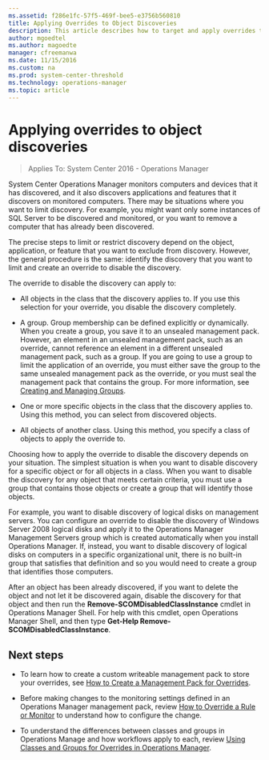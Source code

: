 ```yaml
---
ms.assetid: f286e1fc-57f5-469f-bee5-e3756b560810
title: Applying Overrides to Object Discoveries
description: This article describes how to target and apply overrides to object discovery rules.
author: mgoedtel
ms.author: magoedte
manager: cfreemanwa
ms.date: 11/15/2016
ms.custom: na
ms.prod: system-center-threshold
ms.technology: operations-manager
ms.topic: article
---
```


# Applying overrides to object discoveries

>Applies To: System Center 2016 - Operations Manager

System Center Operations Manager monitors computers and devices that it has discovered, and it also discovers applications and features that it discovers on monitored computers. There may be situations where you want to limit discovery. For example, you might want only some instances of SQL Server to be discovered and monitored, or you want to remove a computer that has already been discovered.

The precise steps to limit or restrict discovery depend on the object, application, or feature that you want to exclude from discovery. However, the general procedure is the same: identify the discovery that you want to limit and create an override to disable the discovery. 

The override to disable the discovery can apply to:

-   All objects in the class that the discovery applies to. If you use this selection for your override, you disable the discovery completely.

-   A group. Group membership can be defined explicitly or dynamically. When you create a group, you save it to an unsealed management pack. However, an element in an unsealed management pack, such as an override, cannot reference an element in a different unsealed management pack, such as a group. If you are going to use a group to limit the application of an override, you must either save the group to the same unsealed management pack as the override, or you must seal the management pack that contains the group. For more information, see [Creating and Managing Groups](../om/manage/creating-and-managing-groups.md).

-   One or more specific objects in the class that the discovery applies to. Using this method, you can select from discovered objects.

-   All objects of another class. Using this method, you specify a class of objects to apply the override to.

Choosing how to apply the override to disable the discovery depends on your situation. The simplest situation is when you want to disable discovery for a specific object or for all objects in a class. When you want to disable the discovery for any object that meets certain criteria, you must use a group that contains those objects or create a group that will identify those objects.

For example, you want to disable discovery of logical disks on management servers. You can configure an override to disable the discovery of Windows Server 2008 logical disks and apply it to the Operations Manager Management Servers group which is created automatically when you install Operations Manager. If, instead, you want to disable discovery of logical disks on computers in a specific organizational unit, there is no built-in group that satisfies that definition and so you would need to create a group that identifies those computers.

After an object has been already discovered, if you want to delete the object and not let it be discovered again, disable the discovery for that object and then run the **Remove-SCOMDisabledClassInstance** cmdlet in Operations Manager Shell. For help with this cmdlet, open Operations Manager Shell, and then type **Get-Help Remove-SCOMDisabledClassInstance**.

## Next steps

- To learn how to create a custom writeable management pack to store your overrides, see [How to Create a Management Pack for Overrides](manage-mp-create-unsealed-mp.md). 

- Before making changes to the monitoring settings defined in an Operations Manager management pack, review [How to Override a Rule or Monitor](manage-mp-override-rule-monitor.md) to understand how to configure the change.

- To understand the differences between classes and groups in Operations Manage and how workflows apply to each, review [Using Classes and Groups for Overrides in Operations Manager](manage-mp-overview-override-targets.md).


